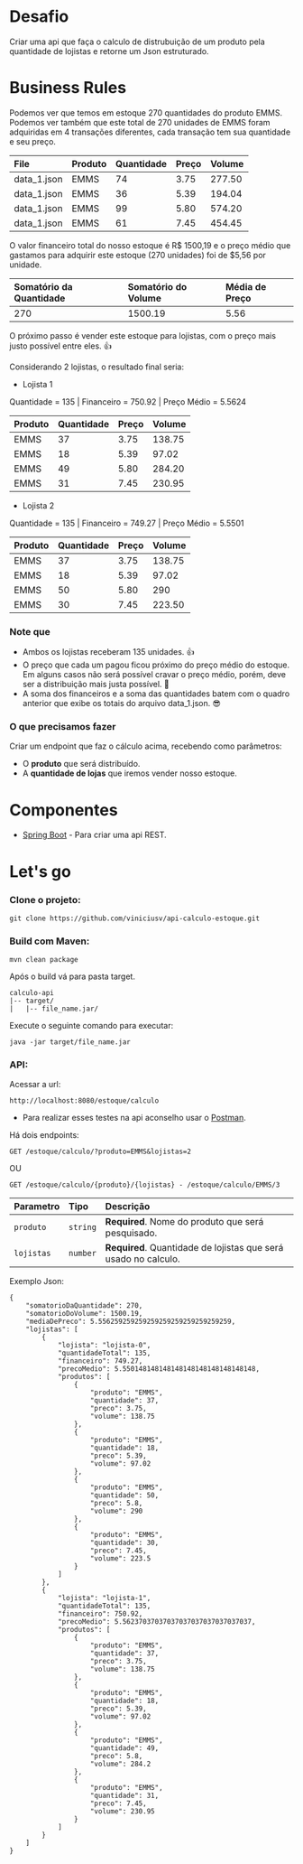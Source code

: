 # Desafio

Criar uma api que faça o calculo de distrubuição de um produto pela quantidade de lojistas e retorne um Json estruturado.

# Business Rules 
Podemos ver que temos em estoque 270 quantidades do produto EMMS. Podemos ver também que este total de 270 unidades de EMMS
foram adquiridas em 4 transações diferentes, cada transação tem sua quantidade e seu preço.

| File | Produto | Quantidade | Preço | Volume
| :--- | :--- | :--- | :--- | :--- |
| data_1.json | EMMS | 74 | 3.75 | 277.50 |
| data_1.json | EMMS | 36 | 5.39 | 194.04 |
| data_1.json | EMMS | 99 | 5.80 | 574.20 |
| data_1.json | EMMS | 61 | 7.45 | 454.45 |

O valor financeiro total do nosso estoque é R$ 1500,19 e o preço médio que gastamos para adquirir este estoque (270 unidades) foi de $5,56 por unidade.

| Somatório da Quantidade | Somatório do Volume | Média de Preço |
| :--- | :--- | :--- | 
| 270 | 1500.19 | 5.56 |

O próximo passo é vender este estoque para lojistas, com o preço mais justo possível entre eles. :thumbsup:

Considerando 2 lojistas, o resultado final seria:

*  Lojista 1 

Quantidade = 135 | Financeiro = 750.92 | Preço Médio = 5.5624

| Produto | Quantidade | Preço | Volume |
| :--- | :--- | :--- | :--- |
| EMMS | 37 | 3.75 | 138.75 |
| EMMS | 18 | 5.39 | 97.02 |
| EMMS | 49 | 5.80 | 284.20 |
| EMMS | 31 | 7.45 | 230.95 |


*  Lojista 2

Quantidade = 135 | Financeiro = 749.27 | Preço Médio = 5.5501

| Produto | Quantidade | Preço | Volume |
| :--- | :--- | :--- | :--- |
| EMMS | 37 | 3.75 | 138.75 |
| EMMS | 18 | 5.39 | 97.02 |
| EMMS | 50 | 5.80 | 290 |
| EMMS | 30 | 7.45 | 223.50 |

### Note que
* Ambos os lojistas receberam 135 unidades. :thumbsup:
* O preço que cada um pagou ficou próximo do preço médio do estoque. Em alguns casos
não será possível cravar o preço médio, porém, deve ser a distribuição mais justa possível.  :triumph:
* A soma dos financeiros e a soma das quantidades batem com o quadro anterior que exibe
os totais do arquivo data_1.json.  :sunglasses:

### O que precisamos fazer
Criar um endpoint que faz o cálculo acima, recebendo como parâmetros:
* O **produto** que será distribuído.
* A **quantidade de lojas** que iremos vender nosso estoque.


# Componentes 

* [Spring Boot](https://spring.io/projects/spring-boot) - Para criar uma api REST.

# Let's go
### Clone o projeto:

```
git clone https://github.com/viniciusv/api-calculo-estoque.git
```

### Build com Maven:
```
mvn clean package
```

Após o build vá para pasta target.
```
calculo-api
|-- target/
|   |-- file_name.jar/
```
Execute o seguinte comando para executar:
```
java -jar target/file_name.jar
```

### API:
Acessar a url:
```
http://localhost:8080/estoque/calculo
```
* Para realizar esses testes na api aconselho usar o [Postman](https://www.getpostman.com/).

Há dois endpoints:

```http
GET /estoque/calculo/?produto=EMMS&lojistas=2
```

OU

```http
GET /estoque/calculo/{produto}/{lojistas} - /estoque/calculo/EMMS/3
```

| Parametro | Tipo | Descrição |
| :--- | :--- | :--- |
| `produto` | `string` | **Required**. Nome do produto que será pesquisado. |
| `lojistas` | `number` | **Required**. Quantidade de lojistas que será usado no calculo. |

Exemplo Json:
```
{
    "somatorioDaQuantidade": 270,
    "somatorioDoVolume": 1500.19,
    "mediaDePreco": 5.556259259259259259259259259259259,
    "lojistas": [
        {
            "lojista": "lojista-0",
            "quantidadeTotal": 135,
            "financeiro": 749.27,
            "precoMedio": 5.550148148148148148148148148148148,
            "produtos": [
                {
                    "produto": "EMMS",
                    "quantidade": 37,
                    "preco": 3.75,
                    "volume": 138.75
                },
                {
                    "produto": "EMMS",
                    "quantidade": 18,
                    "preco": 5.39,
                    "volume": 97.02
                },
                {
                    "produto": "EMMS",
                    "quantidade": 50,
                    "preco": 5.8,
                    "volume": 290
                },
                {
                    "produto": "EMMS",
                    "quantidade": 30,
                    "preco": 7.45,
                    "volume": 223.5
                }
            ]
        },
        {
            "lojista": "lojista-1",
            "quantidadeTotal": 135,
            "financeiro": 750.92,
            "precoMedio": 5.56237037037037037037037037037037,
            "produtos": [
                {
                    "produto": "EMMS",
                    "quantidade": 37,
                    "preco": 3.75,
                    "volume": 138.75
                },
                {
                    "produto": "EMMS",
                    "quantidade": 18,
                    "preco": 5.39,
                    "volume": 97.02
                },
                {
                    "produto": "EMMS",
                    "quantidade": 49,
                    "preco": 5.8,
                    "volume": 284.2
                },
                {
                    "produto": "EMMS",
                    "quantidade": 31,
                    "preco": 7.45,
                    "volume": 230.95
                }
            ]
        }
    ]
}
```
